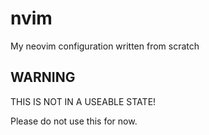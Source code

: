 # nvim
My neovim configuration written from scratch

## WARNING

THIS IS NOT IN A USEABLE STATE! 

Please do not use this for now.
